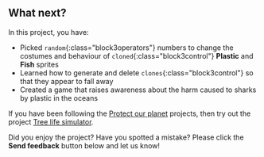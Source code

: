## What next?

In this project, you have:
+ Picked `random`{:class="block3operators"} numbers to change the costumes and behaviour of `cloned`{:class="block3control"} **Plastic** and **Fish** sprites
+ Learned how to generate and delete `clones`{:class="block3control"} so that they appear to fall away
+ Created a game that raises awareness about the harm caused to sharks by plastic in the oceans

If you have been following the [Protect our planet](https://projects.raspberrypi.org/en/pathways/protect-our-planet) projects, then try out the project [Tree life simulator](https://projects.raspberrypi.org/en/projects/tree-life-simulator).

Did you enjoy the project? Have you spotted a mistake? Please click the **Send feedback** button below and let us know!
